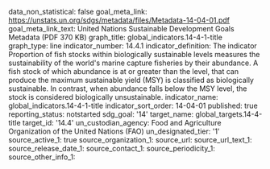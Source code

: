 data_non_statistical: false
goal_meta_link: https://unstats.un.org/sdgs/metadata/files/Metadata-14-04-01.pdf
goal_meta_link_text: United Nations Sustainable Development Goals Metadata (PDF 370
  KB)
graph_title: global_indicators.14-4-1-title
graph_type: line
indicator_number: 14.4.1
indicator_definition: The indicator Proportion of fish stocks within biologically
  sustainable levels measures the sustainability of the world's marine capture fisheries
  by their abundance. A fish stock of which abundance is at or greater than the level,
  that can produce the maximum sustainable yield (MSY) is classified as biologically
  sustainable. In contrast, when abundance falls below the MSY level, the stock is
  considered biologically unsustainable.
indicator_name: global_indicators.14-4-1-title
indicator_sort_order: 14-04-01
published: true
reporting_status: notstarted
sdg_goal: '14'
target_name: global_targets.14-4-title
target_id: '14.4'
un_custodian_agency: Food and Agriculture Organization of the United Nations (FAO)
un_designated_tier: '1'
source_active_1: true
source_organization_1: 
source_url: 
source_url_text_1: 
source_release_date_1: 
source_contact_1: 
source_periodicity_1: 
source_other_info_1: 